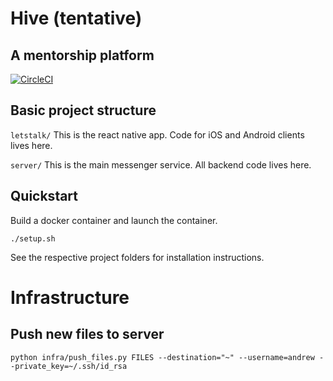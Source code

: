 # Hive (tentative)
## A mentorship platform
[![CircleCI](https://circleci.com/gh/andrew749/letstalk.svg?style=svg&circle-token=188ccb7b28649151618bf95dd0259cd67a5a1b9f)](https://circleci.com/gh/andrew749/letstalk)


## Basic project structure

`letstalk/`
This is the react native app. Code for iOS and Android clients lives here.

`server/`
This is the main messenger service. All backend code lives here.

## Quickstart
Build a docker container and launch the container.
```
./setup.sh
```

See the respective project folders for installation instructions.

# Infrastructure
## Push new files to server
```python infra/push_files.py FILES --destination="~" --username=andrew --private_key=~/.ssh/id_rsa```
